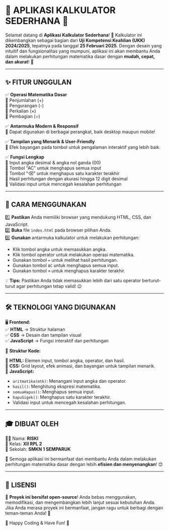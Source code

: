 # 🎉 APLIKASI KALKULATOR SEDERHANA 🎉

Selamat datang di **Aplikasi Kalkulator Sederhana**! 🚀 Kalkulator ini dikembangkan sebagai bagian dari **Uji Kompetensi Keahlian (UKK) 2024/2025**, tepatnya pada tanggal **25 Februari 2025**. Dengan desain yang intuitif dan fungsionalitas yang mumpuni, aplikasi ini akan membantu Anda dalam melakukan perhitungan matematika dasar dengan **mudah, cepat, dan akurat**! 🧮

---

## ✨ FITUR UNGGULAN

✅ **Operasi Matematika Dasar**  
🔹 Penjumlahan (+)  
🔹 Pengurangan (-)  
🔹 Perkalian (×)  
🔹 Pembagian (÷)  

✅ **Antarmuka Modern & Responsif**  
📱 Dapat digunakan di berbagai perangkat, baik desktop maupun mobile!  

✅ **Tampilan yang Menarik & User-Friendly**  
🎨 Efek bayangan pada tombol untuk pengalaman interaktif yang lebih baik.  

✅ **Fungsi Lengkap**  
🔹 Input angka desimal & angka nol ganda (00)  
🔹 Tombol "AC" untuk menghapus semua input  
🔹 Tombol "⌫" untuk menghapus satu karakter terakhir  
🔹 Hasil perhitungan dengan akurasi hingga 12 digit desimal  
🔹 Validasi input untuk mencegah kesalahan perhitungan  

---

## 📖 CARA MENGGUNAKAN

1️⃣ **Pastikan** Anda memiliki browser yang mendukung HTML, CSS, dan JavaScript.  
2️⃣ **Buka** file `index.html` pada browser pilihan Anda.  
3️⃣ **Gunakan** antarmuka kalkulator untuk melakukan perhitungan:  
   - Klik tombol angka untuk memasukkan angka.  
   - Klik tombol operator untuk melakukan operasi matematika.  
   - Gunakan tombol `=` untuk melihat hasil perhitungan.  
   - Gunakan tombol `AC` untuk menghapus semua input.  
   - Gunakan tombol `⌫` untuk menghapus karakter terakhir.  

💡 **Tips:** Pastikan Anda tidak memasukkan lebih dari satu operator berturut-turut agar perhitungan tetap valid! 😉

---

## 🛠️ TEKNOLOGI YANG DIGUNAKAN

🖥️ **Frontend:**  
✅ **HTML** → Struktur halaman  
✅ **CSS** → Desain dan tampilan visual  
✅ **JavaScript** → Fungsi interaktif dan perhitungan  

📌 **Struktur Kode:**

🔹 **HTML:** Elemen input, tombol angka, operator, dan hasil.  
🔹 **CSS:** Grid layout, efek animasi, dan bayangan untuk tampilan menarik.  
🔹 **JavaScript:**
   - `aritmatika(mtk)`: Menangani input angka dan operator.
   - `hasil()`: Menghitung ekspresi matematika.
   - `semuaHapus()`: Menghapus semua input.
   - `hapuSigek()`: Menghapus satu karakter terakhir.
   - Validasi input untuk mencegah kesalahan perhitungan.

---

## 🎓 DIBUAT OLEH

👨‍💻 Nama: **RISKI**  
🏫 Kelas: **XII RPL 2**  
🏫 Sekolah: **SMKN 1 SEMPARUK**  

🚀 Semoga aplikasi ini bermanfaat dan membantu Anda dalam melakukan perhitungan matematika dasar dengan lebih **efisien dan menyenangkan**! 😊

---

## 📜 LISENSI

📌 **Proyek ini bersifat open-source**! Anda bebas menggunakan, memodifikasi, dan mengembangkan lebih lanjut sesuai kebutuhan Anda. Jika Anda merasa proyek ini bermanfaat, jangan ragu untuk berbagi dengan teman-teman Anda! 🎉

🔗 Happy Coding & Have Fun! 🎈

